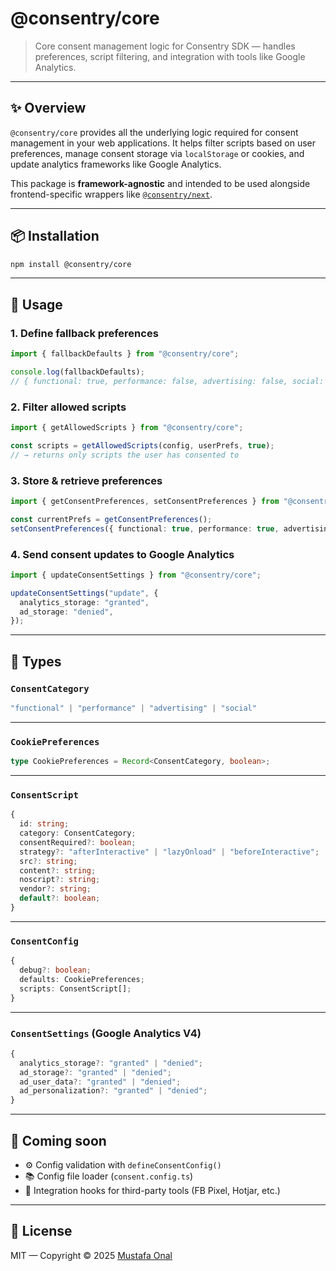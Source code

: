 # @consentry/core

> Core consent management logic for Consentry SDK — handles preferences, script filtering, and integration with tools like Google Analytics.

---

## ✨ Overview

`@consentry/core` provides all the underlying logic required for consent management in your web applications. It helps filter scripts based on user preferences, manage consent storage via `localStorage` or cookies, and update analytics frameworks like Google Analytics.

This package is **framework-agnostic** and intended to be used alongside frontend-specific wrappers like [`@consentry/next`](https://www.npmjs.com/package/@consentry/next).

---

## 📦 Installation

```bash
npm install @consentry/core
```

---

## 🔧 Usage

### 1. Define fallback preferences

```ts
import { fallbackDefaults } from "@consentry/core";

console.log(fallbackDefaults);
// { functional: true, performance: false, advertising: false, social: false }
```

### 2. Filter allowed scripts

```ts
import { getAllowedScripts } from "@consentry/core";

const scripts = getAllowedScripts(config, userPrefs, true);
// → returns only scripts the user has consented to
```

### 3. Store & retrieve preferences

```ts
import { getConsentPreferences, setConsentPreferences } from "@consentry/core";

const currentPrefs = getConsentPreferences();
setConsentPreferences({ functional: true, performance: true, advertising: false, social: false });
```

### 4. Send consent updates to Google Analytics

```ts
import { updateConsentSettings } from "@consentry/core";

updateConsentSettings("update", {
  analytics_storage: "granted",
  ad_storage: "denied",
});
```

---

## 🧠 Types

### `ConsentCategory`

```ts
"functional" | "performance" | "advertising" | "social"
```

---

### `CookiePreferences`

```ts
type CookiePreferences = Record<ConsentCategory, boolean>;
```

---

### `ConsentScript`

```ts
{
  id: string;
  category: ConsentCategory;
  consentRequired?: boolean;
  strategy?: "afterInteractive" | "lazyOnload" | "beforeInteractive";
  src?: string;
  content?: string;
  noscript?: string;
  vendor?: string;
  default?: boolean;
}
```

---

### `ConsentConfig`

```ts
{
  debug?: boolean;
  defaults: CookiePreferences;
  scripts: ConsentScript[];
}
```

---

### `ConsentSettings` (Google Analytics V4)

```ts
{
  analytics_storage?: "granted" | "denied";
  ad_storage?: "granted" | "denied";
  ad_user_data?: "granted" | "denied";
  ad_personalization?: "granted" | "denied";
}
```

---

## 🚀 Coming soon

- ⚙️ Config validation with `defineConsentConfig()`
- 📚 Config file loader (`consent.config.ts`)
- 🔌 Integration hooks for third-party tools (FB Pixel, Hotjar, etc.)

---

## 📄 License

MIT — Copyright © 2025 [Mustafa Onal](https://github.com/mustafa-onal)
